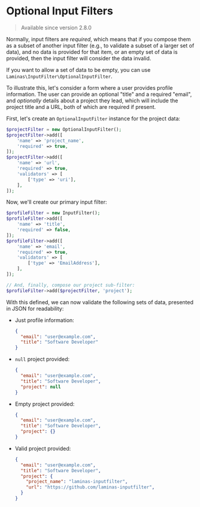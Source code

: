 # Optional Input Filters

> Available since version 2.8.0

Normally, input filters are _required_, which means that if you compose them as
a subset of another input filter (e.g., to validate a subset of a larger set of
data), and no data is provided for that item, or an empty set of data is
provided, then the input filter will consider the data invalid.

If you want to allow a set of data to be empty, you can use
`Laminas\InputFilter\OptionalInputFilter`.

To illustrate this, let's consider a form where a user provides profile
information. The user can provide an optional "title" and a required "email",
and _optionally_ details about a project they lead, which will include the
project title and a URL, both of which are required if present.

First, let's create an `OptionalInputFilter` instance for the project data:

```php
$projectFilter = new OptionalInputFilter();
$projectFilter->add([
    'name' => 'project_name',
    'required' => true,
]);
$projectFilter->add([
    'name' => 'url',
    'required' => true,
    'validators' => [
        ['type' => 'uri'],
    ],
]);
```

Now, we'll create our primary input filter:

```php
$profileFilter = new InputFilter();
$profileFilter->add([
    'name' => 'title',
    'required' => false,
]);
$profileFilter->add([
    'name' => 'email',
    'required' => true,
    'validators' => [
        ['type' => 'EmailAddress'],
    ],
]);

// And, finally, compose our project sub-filter:
$profileFilter->add($projectFilter, 'project');
```

With this defined, we can now validate the following sets of data, presented in
JSON for readability:

- Just profile information:
  ```json
  {
    "email": "user@example.com",
    "title": "Software Developer"
  }
  ```

- `null` project provided:
  ```json
  {
    "email": "user@example.com",
    "title": "Software Developer",
    "project": null
  }
  ```

- Empty project provided:
  ```json
  {
    "email": "user@example.com",
    "title": "Software Developer",
    "project": {}
  }
  ```

- Valid project provided:
  ```json
  {
    "email": "user@example.com",
    "title": "Software Developer",
    "project": {
      "project_name": "laminas-inputfilter",
      "url": "https://github.com/laminas-inputfilter",
    }
  }
  ```
